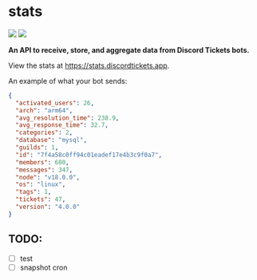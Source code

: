 # stats

![](https://img.shields.io/badge/dynamic/json?color=5865F2&label=bots&query=clients.total&url=https%3A%2F%2Fstats.discordtickets.app%2Fapi%2Fv3%2Fcurrent&logo=discord&logoColor=white&style=for-the-badge)
![](https://img.shields.io/badge/dynamic/json?color=5865F2&label=tickets&query=tickets&url=https%3A%2F%2Fstats.discordtickets.app%2Fapi%2Fv3%2Fcurrent&logo=discord&logoColor=white&style=for-the-badge)

**An API to receive, store, and aggregate data from Discord Tickets bots.**

View the stats at <https://stats.discordtickets.app>.

An example of what your bot sends:

```json
{
  "activated_users": 26,
  "arch": "arm64",
  "avg_resolution_time": 238.9,
  "avg_response_time": 32.7,
  "categories": 2,
  "database": "mysql",
  "guilds": 1,
  "id": "7f4a58c0ff94c01eadef17e4b3c9f0a7",
  "members": 600,
  "messages": 347,
  "node": "v18.0.0",
  "os": "linux",
  "tags": 1,
  "tickets": 47,
  "version": "4.0.0"
}
```


## TODO:

- [ ] test
- [ ] snapshot cron